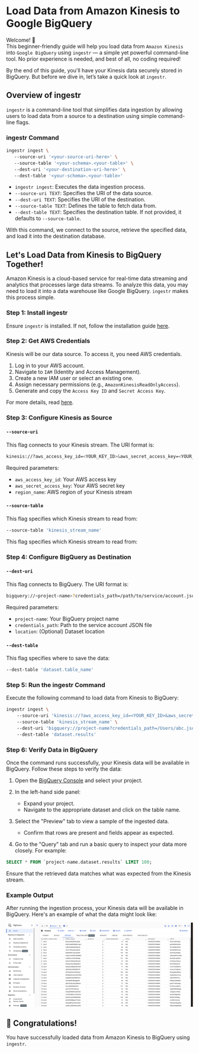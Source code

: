 # Load Data from Amazon Kinesis to Google BigQuery

Welcome! 👋  
 This beginner-friendly guide will help you load data from `Amazon Kinesis` into `Google BigQuery` using `ingestr` — a simple yet powerful command-line tool. No prior experience is needed, and best of all, no coding required!

By the end of this guide, you'll have your Kinesis data securely stored in BigQuery. But before we dive in, let’s take a quick look at `ingestr`.

## Overview of ingestr

`ingestr` is a command-line tool that simplifies data ingestion by allowing users to load data from a source to a destination using simple command-line flags.

### ingestr Command

```bash
ingestr ingest \   
   --source-uri '<your-source-uri-here>' \   
   --source-table '<your-schema>.<your-table>' \   
   --dest-uri '<your-destination-uri-here>' \   
   --dest-table '<your-schema>.<your-table>'
```

- `ingestr ingest`: Executes the data ingestion process.
- `--source-uri TEXT`: Specifies the URI of the data source.
- `--dest-uri TEXT`: Specifies the URI of the destination.
- `--source-table TEXT`: Defines the table to fetch data from.
- `--dest-table TEXT`: Specifies the destination table. If not provided, it defaults to `--source-table`.

With this command, we connect to the source, retrieve the specified data, and load it into the destination database.

## Let's Load Data from Kinesis to BigQuery Together!

Amazon Kinesis is a cloud-based service for real-time data streaming and analytics that processes large data streams. To analyze this data, you may need to load it into a data warehouse like Google BigQuery. `ingestr` makes this process simple.

### Step 1: Install ingestr
Ensure `ingestr` is installed. If not, follow the installation guide [here](./getting-started/quickstart.md#Installation).

### Step 2: Get AWS Credentials
Kinesis will be our data source. To access it, you need AWS credentials.

1. Log in to your AWS account.
2. Navigate to `IAM` (Identity and Access Management).
3. Create a new IAM user or select an existing one.
4. Assign necessary permissions (e.g., `AmazonKinesisReadOnlyAccess`).
5. Generate and copy the `Access Key ID` and `Secret Access Key`.

For more details, read [here](https://docs.aws.amazon.com/IAM/latest/UserGuide/introduction.html).

### Step 3: Configure Kinesis as Source

#### `--source-uri`
This flag connects to your Kinesis stream. The URI format is:

```bash
kinesis://?aws_access_key_id=<YOUR_KEY_ID>&aws_secret_access_key=<YOUR_SECRET_KEY>&region_name=<YOUR_REGION>
```

Required parameters:
- `aws_access_key_id`: Your AWS access key
- `aws_secret_access_key`: Your AWS secret key
- `region_name`: AWS region of your Kinesis stream

#### `--source-table`
This flag specifies which Kinesis stream to read from:

```bash
--source-table 'kinesis_stream_name'
```
This flag specifies which Kinesis stream to read from:
### Step 4: Configure BigQuery as Destination

#### `--dest-uri`
This flag connects to BigQuery. The URI format is:

```bash
bigquery://<project-name>?credentials_path=/path/to/service/account.json&location=<location>
```

Required parameters:
- `project-name`: Your BigQuery project name
- `credentials_path`: Path to the service account JSON file
- `location`: (Optional) Dataset location

#### `--dest-table`
This flag specifies where to save the data:

```bash
--dest-table 'dataset.table_name'
```

### Step 5: Run the ingestr Command

Execute the following command to load data from Kinesis to BigQuery:

```bash
ingestr ingest \   
    --source-uri 'kinesis://?aws_access_key_id=<YOUR_KEY_ID>&aws_secret_access_key=<YOUR_SECRET_KEY>&region_name=eu-central-1' \   
    --source-table 'kinesis_stream_name' \   
    --dest-uri 'bigquery://project-name?credentials_path=/Users/abc.json' \   
    --dest-table 'dataset.results'
```

### Step 6: Verify Data in BigQuery
Once the command runs successfully, your Kinesis data will be available in BigQuery. Follow these steps to verify the data:

1. Open the [BigQuery Console](https://console.cloud.google.com/bigquery) and select your project.

2. In the left-hand side panel:
    - Expand your project.
    - Navigate to the appropriate dataset and click on the table name.

3. Select the "Preview" tab to view a sample of the ingested data.
    - Confirm that rows are present and fields appear as expected.

5. Go to the "Query" tab and run a basic query to inspect your data more closely. For example:
```sql
SELECT * FROM `project-name.dataset.results` LIMIT 100;

```

Ensure that the retrieved data matches what was expected from the Kinesis stream.

### Example Output

After running the ingestion process, your Kinesis data will be available in BigQuery. Here's an example of what the data might look like:

<img alt="kinesis_bigquery" src="../media/kinesis.bigquery.png" />

## 🎉 Congratulations!
You have successfully loaded data from Amazon Kinesis to BigQuery using `ingestr`.